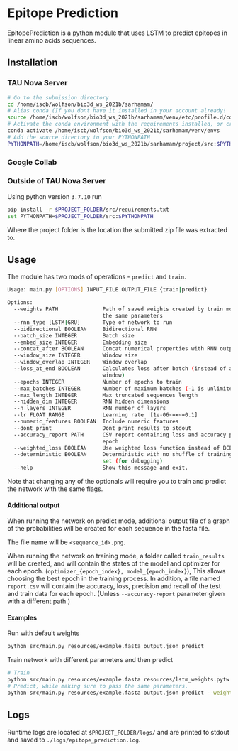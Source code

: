 # Epitope Prediction

EpitopePrediction is a python module that uses LSTM to predict epitopes in linear amino acids sequences.

## Installation

### TAU Nova Server

```bash
# Go to the submission directory
cd /home/iscb/wolfson/bio3d_ws_2021b/sarhamam/
# Alias conda (If you dont have it installed in your account already!
source /home/iscb/wolfson/bio3d_ws_2021b/sarhamam/venv/etc/profile.d/conda.csh
# Activate the conda environment with the requirements installed, or create your own.
conda activate /home/iscb/wolfson/bio3d_ws_2021b/sarhamam/venv/envs
# Add the source directory to your PYTHONPATH
PYTHONPATH=/home/iscb/wolfson/bio3d_ws_2021b/sarhamam/project/src:$PYTHONPATH
```
### Google Collab


### Outside of TAU Nova Server

Using python version `3.7.10` run

```bash
pip install -r $PROJECT_FOLDER/src/requirements.txt
set PYTHONPATH=$PROJECT_FOLDER/src:$PYTHONPATH
```

Where the project folder is the location the submitted zip file was extracted to.

## Usage

The module has two mods of operations - `predict` and `train`.

```bash
Usage: main.py [OPTIONS] INPUT_FILE OUTPUT_FILE {train|predict}

Options:
  --weights PATH              Path of saved weights created by train mode with
                              the same parameters
  --rnn_type [LSTM|GRU]       Type of network to run
  --bidirectional BOOLEAN     Bidirectional RNN
  --batch_size INTEGER        Batch size
  --embed_size INTEGER        Embedding size
  --concat_after BOOLEAN      Concat numerical properties with RNN output
  --window_size INTEGER       Window size
  --window_overlap INTEGER    Window overlap
  --loss_at_end BOOLEAN       Calculates loss after batch (instead of after
                              window)
  --epochs INTEGER            Number of epochs to train
  --max_batches INTEGER       Number of maximum batches (-1 is unlimited)
  --max_length INTEGER        Max truncated sequences length
  --hidden_dim INTEGER        RNN hidden dimensions
  --n_layers INTEGER          RNN number of layers
  --lr FLOAT RANGE            Learning rate  [1e-06<=x<=0.1]
  --numeric_features BOOLEAN  Include numeric features
  --dont_print                Dont print results to stdout
  --accuracy_report PATH      CSV report containing loss and accuracy per
                              epoch
  --weighted_loss BOOLEAN     Use weighted loss function instead of BCE
  --deterministic BOOLEAN     Deterministic with no shuffle of training data
                              set (for debugging)
  --help                      Show this message and exit.
```

Note that changing any of the optionals will require you to train and predict the network with the same flags.
#### Additional output
When running the network on predict mode, additional output file of a graph of the probabilities will be created for each sequence in the fasta file.

The file name will be `<sequence_id>.png`.

When running the network on training mode, a folder called `train_results` will be created, and will contain the states of the model and optimizer for each epoch. (`optimizer_{epoch_index}, model_{epoch_index}`), This allows choosing the best epoch in the training process.
In addition, a file named `report.csv` will contain the accuracy, loss, precision and recall of the test and train data for each epoch. (Unless `--accuracy-report` parameter given with a different path.)

#### Examples

Run with default weights

```bash
python src/main.py resources/example.fasta output.json predict
````

Train network with different parameters and then predict

```bash
# Train
python src/main.py resources/example.fasta resources/lstm_weights.pytw train --bidirectional False --rnn_type LSTM --epochs 15
# Predict, while making sure to pass the same parameters.
python src/main.py resources/example.fasta output.json predict --weights resources/lstm_weights.pytw --bidirectional False --rnn_type LSTM
````

## Logs

Runtime logs are located at `$PROJECT_FOLDER/logs/` and are printed to stdout and saved to `./logs/epitope_prediction.log`.
